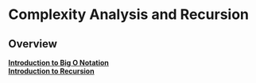 # Complexity Analysis and Recursion

## Overview

**[Introduction to Big O Notation](./01-big-o/README.md)**  
**[Introduction to Recursion](./02-recursion/README.md)**
